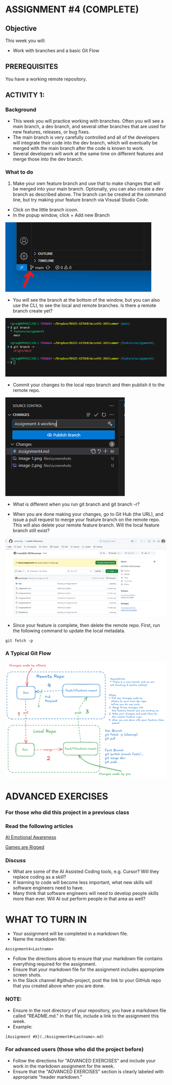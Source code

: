 # ASSIGNMENT #4 (COMPLETE)

## Objective
This week you will:  
- Work with branches and a basic Git Flow

## PREREQUISITES  
You have a working remote repository. 

## ACTIVITY 1: 

### Background
- This week you will practice working with branches.  Often you will see a main branch, a dev branch, 
and several other branches that are used for new features, releases, or bug fixes.  
- The main branch is very carefully controlled and all of the developers will integrate their code into the dev branch, which will eventually be merged 
with the main branch after the code is known to work.   
- Several developers will work at the same time on different features and merge those into the dev branch.   

### What to do
1. Make your own feature branch and use that to make changes that will be merged into your main branch.   Optionally, you can also create a dev branch as described above.  The branch can be created at the command line, but try making your feature branch via Visusal Studio Code.  

- Click on the little branch icoon.
- In the popup window, click + Add new Branch

![alt text](files/screenshots/image-1.png)

- You will see the branch at the bottom of the window, but you can also use the CLI, to see
the local and remote branches.   Is there a remote branch create yet?

![alt text](files/screenshots/image-2.png)

- Commit your changes to the local repo branch and then publish it to the remote repo.  

![alt text](files/screenshots/image-3.png)

- What is different when you run git branch and git branch -r?  

- When you are done making your changes, go to Git Hub (the URL), and issue a pull request to merge your feature branch on the remote repo.  This will also delete your remote feature branch.  Will the local feature branch still exist?  

![alt text](files/screenshots/image-4.png)

- Since your feature is complete, then delete the remote repo.  First, run the following command 
to update the local metadata.  

```
git fetch -p
```



### A Typical Git Flow
![A typical Git Flow](./files/diagrams/git-flow-1.excalidraw.png)


# ADVANCED EXERCISES
### For those who did this project in a previous class

### Read the following articles
[AI Emotional Awareness](./files/articles/emotional-awareness.pdf)

[Games are Rigged](./files/articles/guardian-rigged.pdf)


### Discuss 
- What are some of the AI Assisted Coding tools, e.g. Cursor?   Will they replace coding as a skill?
- If learning to code will become less important, what new skills will software engineers need to have.
- Many think that software engineers will need to develop people skills more than ever.  Will AI out perform people in that area as well?

# WHAT TO TURN IN

- Your assignment will be completed in a markdown file. 
- Name the markdown file:

```
Assignment4<Lastname>
```
- Follow the directions above to ensure that your markdown file contains everything required for the assignment.
- Ensure that your markdown file for the assignment includes appropriate screen shots. 
- In the Slack channel #github-project, post the link to your GitHub repo that you created above when you are done.

### NOTE: 
- Ensure in the root directory of your repository, you have a markdown file called "README.md."  In that file, include a link to the assignment this week. 
- Example: 

```
[Assignment #X](./Assignment#<Lastname>.md)
```

### For advanced users (those who did the project before)
- Follow the directions for "ADVANCED EXERCISES" and include your work in the markdown assignment for the week.  
- Ensure that the "ADVANCED EXERCISES" section is clearly labeled with appropriate "header markdown." 

